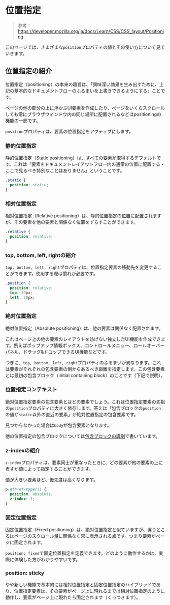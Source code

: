 # 位置指定

> 参考：https://developer.mozilla.org/ja/docs/Learn/CSS/CSS_layout/Positioning

このページでは、さまざまな`position`プロパティの値とその使い方について見ていきます。

## 位置指定の紹介

位置指定（positioning）の本来の趣旨は、「興味深い効果を生み出すために、上記の基本的なドキュメントフローのふるまいを上書きできるようにする」ことです。

ページの他の部分の上に浮かぶUI要素を作成したり、ページをいくらスクロールしても常にブラウザウィンドウ内の同じ場所に配置されるなどはpositioningの機能の一部です。

`position`プロパティは、要素の位置指定をアクティブにします。

### 静的位置指定

静的位置指定（Static positioning）は、すべての要素が取得するデフォルトです。これは「要素をドキュメントレイアウトフロー内の通常の位置に配置する・ここで見るべき特別なことはありません」ということです。

```css
.static {
  position: static;
}
```

### 相対位置指定

相対位置指定（Relative positioning）は、静的位置指定の位置に配置されますが、その要素を他の要素と関係なく位置をずらすことができます。

```css
.relative {
  position: relative;
}
```

### top, bottom, left, rightの紹介

`top, bottom, left, right`プロパティは、位置指定要素の移動先を変更することができます。使用する際は慣れが必要です。

```css
.position {
  position: relative;
  top: 20px;
  left: 20px;
}
```

### 絶対位置指定

絶対位置指定（Absolute positioning）は、他の要素は関係なく配置されます。

これはページ上の他の要素のレイアウトを妨げない独立したUI機能を作成できます。例えばポップアップ情報ボックス、コントロールメニュー、ロールオーバーパネル、ドラッグ&ドロップできるUI機能などです。

つぎに、`top, bottom, left, right`プロパティのふるまいが異なります。これは要素がそれぞれの包含要素の側からあるべき距離を指定します。この包含要素とは最初の包含ブロック（initial containing block）のことです（下記で説明）。

### 位置指定コンテキスト

絶対位置指定要素の包含要素とはどの要素でしょう。これは位置指定要素の先祖の`position`プロパティに大きく依存します。答えは「包含ブロックの`position`の値が`static`以外の直近の要素」が絶対位置指定の包含要素です。

見つからなかった場合は`body`が包含要素となります。

他の位置指定の包含ブロックについては[包含ブロックの識別](https://developer.mozilla.org/ja/docs/Web/CSS/Containing_block#identifying_the_containing_block)で書いています。

### z-indexの紹介

`z-index`プロパティは、要素同士が重なったときに、どの要素が他の要素の上に表すか値によって指定することができます。

値が大きい要素ほど、優先度は高くなります。

```css
p:nth-of-type(1) {
  position: absolute;
  z-index: 1;
}
```

### 固定位置指定

固定位置指定（Fixed positioning）は、絶対位置指定と似ていますが、違うところはページのスクロール量に関係なく常に表示される点です。つまり要素がページに固定されます。

`position: fixed`で固定位置指定を定義できます。どのように動作するかは、実際に体験した方がわかりやすいです。

### position: sticky

やや新しい機能で基本的には相対位置指定と固定位置指定のハイブリッドであり、位置指定要素は、その要素がページ上に現れるまでは相対位置指定のように動作し、要素がページ上に現れたら固定されます（くっつきます）。
